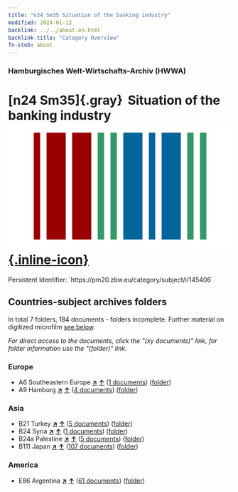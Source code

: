 ```yaml
---
title: "n24 Sm35 Situation of the banking industry"
modified: 2024-01-13
backlink: ../../about.en.html
backlink-title: "Category Overview"
fn-stub: about
---
```


### Hamburgisches Welt-Wirtschafts-Archiv (HWWA)

# [n24 Sm35]{.gray}&#8201; Situation of the banking industry &#160; [![Wikidata](/images/Wikidata-logo.svg "Wikidata"){.inline-icon}](http://www.wikidata.org/entity/Q104711057)

<div class="hint">Persistent Identifier: `https://pm20.zbw.eu/category/subject/i/145406`</div>







## Countries-subject archives folders







In total 7 folders, 184 documents - folders incomplete. Further material on digitized microfilm [see below](#filmsections).

_For direct access to the documents, click the "(xy documents)" link, for folder information use the "(folder)" link._



### Europe

- A6 Southeastern Europe [**&nearr;**](../../../geo/i/140900/about.en.html "Southeastern Europe (all folders)") [**&uarr;**](../../../geo/about.en.html#A6 "Country category system") (<a href="https://pm20.zbw.eu/iiifview/folder/sh/140900,145406" title="about: Southeastern Europe : Situation of the banking industry" target="_blank">1 documents</a>) ([folder](../../../../folder/sh/1409xx/140900/1454xx/145406/about.en.html))
- A9 Hamburg [**&nearr;**](../../../geo/i/140905/about.en.html "Hamburg (all folders)") [**&uarr;**](../../../geo/about.en.html#A9 "Country category system") (<a href="https://pm20.zbw.eu/iiifview/folder/sh/140905,145406" title="about: Hamburg : Situation of the banking industry" target="_blank">4 documents</a>) ([folder](../../../../folder/sh/1409xx/140905/1454xx/145406/about.en.html))

### Asia

- B21 Turkey [**&nearr;**](../../../geo/i/141111/about.en.html "Turkey (all folders)") [**&uarr;**](../../../geo/about.en.html#B21 "Country category system") (<a href="https://pm20.zbw.eu/iiifview/folder/sh/141111,145406" title="about: Turkey : Situation of the banking industry" target="_blank">5 documents</a>) ([folder](../../../../folder/sh/1411xx/141111/1454xx/145406/about.en.html))
- B24 Syria [**&nearr;**](../../../geo/i/141114/about.en.html "Syria (all folders)") [**&uarr;**](../../../geo/about.en.html#B24 "Country category system") (<a href="https://pm20.zbw.eu/iiifview/folder/sh/141114,145406" title="about: Syria : Situation of the banking industry" target="_blank">1 documents</a>) ([folder](../../../../folder/sh/1411xx/141114/1454xx/145406/about.en.html))
- B24a Palestine [**&nearr;**](../../../geo/i/141115/about.en.html "Palestine (all folders)") [**&uarr;**](../../../geo/about.en.html#B24a "Country category system") (<a href="https://pm20.zbw.eu/iiifview/folder/sh/141115,145406" title="about: Palestine : Situation of the banking industry" target="_blank">5 documents</a>) ([folder](../../../../folder/sh/1411xx/141115/1454xx/145406/about.en.html))
- B111 Japan [**&nearr;**](../../../geo/i/141272/about.en.html "Japan (all folders)") [**&uarr;**](../../../geo/about.en.html#B111 "Country category system") (<a href="https://pm20.zbw.eu/iiifview/folder/sh/141272,145406" title="about: Japan : Situation of the banking industry" target="_blank">107 documents</a>) ([folder](../../../../folder/sh/1412xx/141272/1454xx/145406/about.en.html))

### America

- E86 Argentina [**&nearr;**](../../../geo/i/141692/about.en.html "Argentina (all folders)") [**&uarr;**](../../../geo/about.en.html#E86 "Country category system") (<a href="https://pm20.zbw.eu/iiifview/folder/sh/141692,145406" title="about: Argentina : Situation of the banking industry" target="_blank">61 documents</a>) ([folder](../../../../folder/sh/1416xx/141692/1454xx/145406/about.en.html))



<a id="filmsections" />













